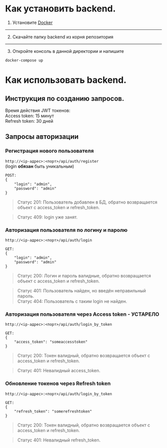 # Как установить backend.

1) Установите [Docker](https://www.docker.com/get-started/)

____
2) Скачайте папку backend из корня репозитория 

____
3) Откройте консоль в данной директории и напишите 
```
docker-compose up
```

# Как использовать backend.

## Инструкция по созданию запросов.

Время действия JWT токенов:<br>
Access token: 15 минут<br>
Refresh token: 30 дней<br>

## Запросы авторизации

### Регистрация нового пользователя
`http://<ip-адрес>:<порт>/api/auth/register`<br>
(login **обязан** быть уникальным)<br>
```
POST:
{
    "login": "admin",
    "password": "admin"
}
```
> Статус 201: Пользователь добавлен в БД, обратно возвращается объект с access_token и refresh_token.<br>

> Статус 409: login уже занят.<br>

### Авторизация пользователя по логину и паролю
`http://<ip-адрес>:<порт>/api/auth/login`<br>
```
GET:
{
    "login": "admin",
    "password": "admin"
}
```
> Статус 200: Логин и пароль валидные, обратно возвращается объект с access_token и refresh_token.<br>

> Статус 401: Пользователь найден, но введён неправильный пароль.<br>
> Статус 404: Пользователь с таким login не найден.<br>

### Авторизация пользователя через Access token - **УСТАРЕЛО**
`http://<ip-адрес>:<порт>/api/auth/login_by_token`<br>
```
GET:
{
    "access_token": "someaccesstoken"
}
```
> Статус 200: Токен валидный, обратно возвращается объект с access_token и refresh_token.<br>

> Статус 401: Невалидный access_token.<br>

### Обновление токенов через Refresh token
`http://<ip-адрес>:<порт>/api/auth/login_by_token`<br>
```
GET:
{
    "refresh_token": "somerefreshtoken"
}
```
> Статус 200: Токен валидный, обратно возвращается объект с access_token и refresh_token.<br>

> Статус 401: Невалидный refresh_token.<br>